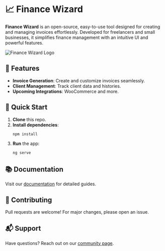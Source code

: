 
# 📈 Finance Wizard

**Finance Wizard** is an open-source, easy-to-use tool designed for creating and managing invoices effortlessly. Developed for freelancers and small businesses, it simplifies finance management with an intuitive UI and powerful features.

![Finance Wizard Logo](https://www.financewizard.be/logo.png)

## 🌟 Features

- **Invoice Generation**: Create and customize invoices seamlessly.
- **Client Management**: Track client data and histories.
- **Upcoming Integrations**: WooCommerce and more.

## 🚀 Quick Start

1. **Clone** this repo.
2. **Install dependencies**:
   ```bash
   npm install
   ```
3. **Run** the app:
   ```bash
   ng serve
   ```

## 📚 Documentation

Visit our [documentation](https://www.financewizard.be/docs) for detailed guides.

## 🤝 Contributing

Pull requests are welcome! For major changes, please open an issue.

## 📬 Support

Have questions? Reach out on our [community page](https://www.financewizard.be/community).

